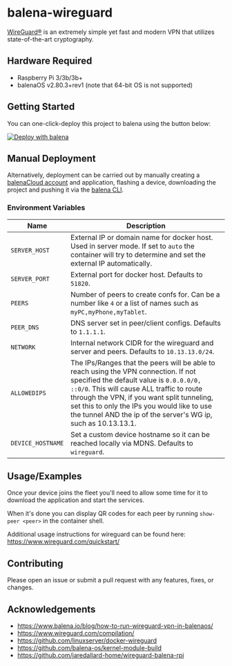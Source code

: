 # balena-wireguard

[WireGuard®](https://www.wireguard.com/) is an extremely simple yet fast and modern VPN that utilizes state-of-the-art cryptography.

## Hardware Required

- Raspberry Pi 3/3b/3b+
- balenaOS v2.80.3+rev1 (note that 64-bit OS is not supported)

## Getting Started

You can one-click-deploy this project to balena using the button below:

[![Deploy with balena](https://balena.io/deploy.svg)](https://dashboard.balena-cloud.com/deploy?repoUrl=https://github.com/klutchell/balena-wireguard&defaultDeviceType=raspberrypi3)

## Manual Deployment

Alternatively, deployment can be carried out by manually creating a [balenaCloud account](https://dashboard.balena-cloud.com) and application,
flashing a device, downloading the project and pushing it via the [balena CLI](https://github.com/balena-io/balena-cli).

### Environment Variables

| Name              | Description                                                                                                                                                                                                                                                                                                                                |
| ----------------- | ------------------------------------------------------------------------------------------------------------------------------------------------------------------------------------------------------------------------------------------------------------------------------------------------------------------------------------------ |
| `SERVER_HOST`     | External IP or domain name for docker host. Used in server mode. If set to `auto` the container will try to determine and set the external IP automatically.                                                                                                                                                                               |
| `SERVER_PORT`     | External port for docker host. Defaults to `51820`.                                                                                                                                                                                                                                                                                        |
| `PEERS`           | Number of peers to create confs for. Can be a number like `4` or a list of names such as `myPC,myPhone,myTablet`.                                                                                                                                                                                                                          |
| `PEER_DNS`        | DNS server set in peer/client configs. Defaults to `1.1.1.1`.                                                                                                                                                                                                                                                                              |
| `NETWORK`         | Internal network CIDR for the wireguard and server and peers. Defaults to `10.13.13.0/24`.                                                                                                                                                                                                                                                          |
| `ALLOWEDIPS`      | The IPs/Ranges that the peers will be able to reach using the VPN connection. If not specified the default value is `0.0.0.0/0, ::0/0`. This will cause ALL traffic to route through the VPN, if you want split tunneling, set this to only the IPs you would like to use the tunnel AND the ip of the server's WG ip, such as 10.13.13.1. |
| `DEVICE_HOSTNAME` | Set a custom device hostname so it can be reached locally via MDNS. Defaults to `wireguard`.                                                                                                                                                                                                                                               |

## Usage/Examples

Once your device joins the fleet you'll need to allow some time for it to download the application and start the services.

When it's done you can display QR codes for each peer by running `show-peer <peer>` in the container shell.

Additional usage instructions for wireguard can be found here: <https://www.wireguard.com/quickstart/>

## Contributing

Please open an issue or submit a pull request with any features, fixes, or changes.

## Acknowledgements

- <https://www.balena.io/blog/how-to-run-wireguard-vpn-in-balenaos/>
- <https://www.wireguard.com/compilation/>
- <https://github.com/linuxserver/docker-wireguard>
- <https://github.com/balena-os/kernel-module-build>
- <https://github.com/jaredallard-home/wireguard-balena-rpi>
